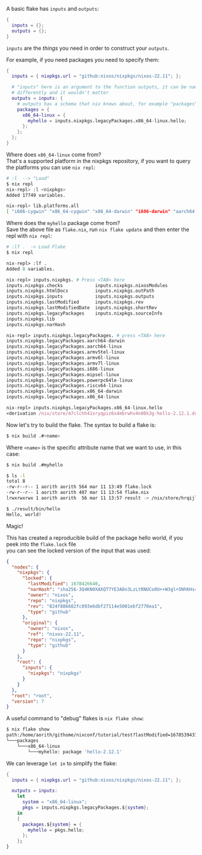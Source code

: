 A basic flake has `inputs` and `outputs`:  

```nix
{
  inputs = {};
  outputs = {};
}
```

`inputs` are the _things_ you need in order to construct your `outputs`.  

For example, if you need packages you need to specify them:  

```nix
{
  inputs = { nixpkgs.url = "github:nixos/nixpkgs/nixos-22.11"; };

  # "inputs" here is an argument to the function outputs, it can be named
  # differently and it wouldn't matter
  outputs = inputs: {
    # outputs has a schema that nix knows about, for example "packages"
    packages = {
      x86_64-linux = {
        myhello = inputs.nixpkgs.legacyPackages.x86_64-linux.hello;
      };
    };
  };
}
```

Where does `x86_64-linux` come from?  
That's a supported platform in the nixpkgs repository, if you want to query the platforms you can use `nix repl`:  

```bash
# :l  --> "Load"
$ nix repl
nix-repl> :l <nixpkgs>
Added 17749 variables.

nix-repl> lib.platforms.all
[ "i686-cygwin" "x86_64-cygwin" "x86_64-darwin" "i686-darwin" "aarch64-darwin" "armv7a-darwin" "i686-freebsd13" "x86_64-freebsd13" "aarch64-genode" "i686-genode" "x86_64-genode" "x86_64-solaris" "js-ghcjs" "aarch64-linux" "armv5tel-linux" "armv6l-linux" "armv7a-linux" "armv7l-linux" "i686-linux" "m68k-linux" "microblaze-linux" "microblazeel-linux" "mipsel-linux" "mips64el-linux" "powerpc64-linux" "powerpc64le-linux" "riscv32-linux" "riscv64-linux" "s390-linux" "s390x-linux" "x86_64-linux" "mmix-mmixware" "aarch64-netbsd" "armv6l-netbsd" "armv7a-netbsd" "armv7l-netbsd" "i686-netbsd" "m68k-netbsd" "mipsel-netbsd" "powerpc-netbsd" "riscv32-netbsd" "riscv64-netbsd" "x86_64-netbsd" "aarch64_be-none" "aarch64-none" "arm-none" "armv6l-none" "avr-none" "i686-none" "microblaze-none" "microblazeel-none" "msp430-none" "or1k-none" "m68k-none" "powerpc-none" "powerpcle-none" "riscv32-none" "riscv64-none" "rx-none" "s390-none" "s390x-none" "vc4-none" "x86_64-none" "i686-openbsd" "x86_64-openbsd" "x86_64-redox" "wasm64-wasi" "wasm32-wasi" "x86_64-windows" "i686-windows" ]
```

Where does the `myhello` package come from?  
Save the above file as `flake.nix`, run `nix flake update` and then enter the repl with `nix repl`:  

```nix
# :lf .  -> Load Flake
$ nix repl

nix-repl> :lf .
Added 8 variables.

nix-repl> inputs.nixpkgs. # Press <TAB> here
inputs.nixpkgs.checks            inputs.nixpkgs.nixosModules
inputs.nixpkgs.htmlDocs          inputs.nixpkgs.outPath
inputs.nixpkgs.inputs            inputs.nixpkgs.outputs
inputs.nixpkgs.lastModified      inputs.nixpkgs.rev
inputs.nixpkgs.lastModifiedDate  inputs.nixpkgs.shortRev
inputs.nixpkgs.legacyPackages    inputs.nixpkgs.sourceInfo
inputs.nixpkgs.lib
inputs.nixpkgs.narHash

nix-repl> inputs.nixpkgs.legacyPackages. # press <TAB> here
inputs.nixpkgs.legacyPackages.aarch64-darwin
inputs.nixpkgs.legacyPackages.aarch64-linux
inputs.nixpkgs.legacyPackages.armv5tel-linux
inputs.nixpkgs.legacyPackages.armv6l-linux
inputs.nixpkgs.legacyPackages.armv7l-linux
inputs.nixpkgs.legacyPackages.i686-linux
inputs.nixpkgs.legacyPackages.mipsel-linux
inputs.nixpkgs.legacyPackages.powerpc64le-linux
inputs.nixpkgs.legacyPackages.riscv64-linux
inputs.nixpkgs.legacyPackages.x86_64-darwin
inputs.nixpkgs.legacyPackages.x86_64-linux

nix-repl> inputs.nixpkgs.legacyPackages.x86_64-linux.hello
«derivation /nix/store/m7clchh41sryqpiz6x4mbrwhv4n08k3g-hello-2.12.1.drv»
```

Now let's try to build the flake.
The syntax to build a flake is:  

```bash
$ nix build .#<name>
```

Where `<name>` is the specific attribute name that we want to use, in this case:  

```bash
$ nix build .#myhello

$ ls -l
total 8
-rw-r--r-- 1 aorith aorith 564 mar 11 13:49 flake.lock
-rw-r--r-- 1 aorith aorith 407 mar 11 13:54 flake.nix
lrwxrwxrwx 1 aorith aorith  56 mar 11 13:57 result -> /nix/store/hrqijlzk6b56ij6g86vdh2b8mkv1i469-hello-2.12.1

$ ./result/bin/hello
Hello, world!
```

Magic!  

This has created a reproducible build of the package hello world, if you peek into the `flake.lock` file  
you can see the locked version of the input that was used:  

```json
{
  "nodes": {
    "nixpkgs": {
      "locked": {
        "lastModified": 1678426640,
        "narHash": "sha256-3Q4KN0XAXQT7YE3A8n3LzLtRNUCo0U++W3gl+5NhKHs=",
        "owner": "nixos",
        "repo": "nixpkgs",
        "rev": "824f886682fc893e6dbf27114e5001ebf2770ea1",
        "type": "github"
      },
      "original": {
        "owner": "nixos",
        "ref": "nixos-22.11",
        "repo": "nixpkgs",
        "type": "github"
      }
    },
    "root": {
      "inputs": {
        "nixpkgs": "nixpkgs"
      }
    }
  },
  "root": "root",
  "version": 7
}
```

A useful command to "debug" flakes is `nix flake show`:  

```bash
$ nix flake show
path:/home/aorith/githome/nixconf/tutorial/test?lastModified=1678539437&narHash=sha256-+CQqfTmhM1nbTkH0n18oC49Wwu0IDZxMif6nB4LcIx8=
└───packages
    └───x86_64-linux
        └───myhello: package 'hello-2.12.1'
```

We can leverage `let in` to simplify the flake:  

```nix
{
  inputs = { nixpkgs.url = "github:nixos/nixpkgs/nixos-22.11"; };

  outputs = inputs:
    let
      system = "x86_64-linux";
      pkgs = inputs.nixpkgs.legacyPackages.${system};
    in
    {
      packages.${system} = {
        myhello = pkgs.hello;
      };
    };
}
```
